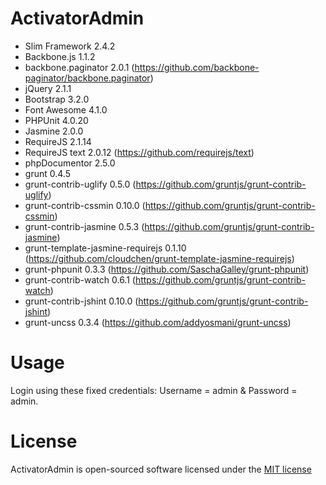 ActivatorAdmin
==============

- Slim Framework 2.4.2
- Backbone.js 1.1.2
- backbone.paginator 2.0.1 (https://github.com/backbone-paginator/backbone.paginator)
- jQuery 2.1.1
- Bootstrap 3.2.0
- Font Awesome 4.1.0
- PHPUnit 4.0.20
- Jasmine 2.0.0
- RequireJS 2.1.14
- RequireJS text 2.0.12 (https://github.com/requirejs/text)
- phpDocumentor 2.5.0
- grunt 0.4.5
- grunt-contrib-uglify 0.5.0 (https://github.com/gruntjs/grunt-contrib-uglify)
- grunt-contrib-cssmin 0.10.0 (https://github.com/gruntjs/grunt-contrib-cssmin)
- grunt-contrib-jasmine 0.5.3 (https://github.com/gruntjs/grunt-contrib-jasmine)
- grunt-template-jasmine-requirejs 0.1.10 (https://github.com/cloudchen/grunt-template-jasmine-requirejs)
- grunt-phpunit 0.3.3 (https://github.com/SaschaGalley/grunt-phpunit)
- grunt-contrib-watch 0.6.1 (https://github.com/gruntjs/grunt-contrib-watch)
- grunt-contrib-jshint 0.10.0 (https://github.com/gruntjs/grunt-contrib-jshint)
- grunt-uncss 0.3.4 (https://github.com/addyosmani/grunt-uncss)

Usage
==============

Login using these fixed credentials: Username = admin & Password = admin.

License
==============

ActivatorAdmin is open-sourced software licensed under the [MIT license](http://opensource.org/licenses/MIT)
